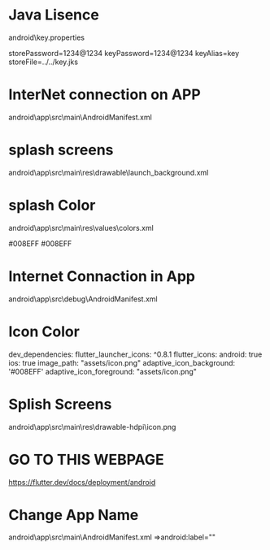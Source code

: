 # Java Lisence

android\key.properties
>>>
storePassword=1234@1234
keyPassword=1234@1234
keyAlias=key
storeFile=../../key.jks
# InterNet connection on APP
android\app\src\main\AndroidManifest.xml
>
<uses-permission android:name="android.permission.INTERNET"/>

# splash screens

android\app\src\main\res\drawable\launch_background.xml
>>>
<item>
<color android:color="@color/splash" />  
</item>
<item>
<bitmap
android:gravity="center"
android:src="@drawable/icon" />
</item>

# splash Color

android\app\src\main\res\values\colors.xml
>>>
<resources>
<color name="ic_launcher_background">#008EFF</color>
<color name="splash">#008EFF</color>
</resources>

# Internet Connaction in App

android\app\src\debug\AndroidManifest.xml
>>>
<uses-permission android:name="android.permission.INTERNET"/>

# Icon Color

dev_dependencies:
  flutter_launcher_icons: ^0.8.1
flutter_icons:
  android: true
  ios: true
  image_path: "assets/icon.png"
  adaptive_icon_background: '#008EFF'
  adaptive_icon_foreground: "assets/icon.png"
# Splish Screens
android\app\src\main\res\drawable-hdpi\icon.png
# GO TO THIS WEBPAGE
https://flutter.dev/docs/deployment/android
#  Change App Name 
android\app\src\main\AndroidManifest.xml =>android:label="<app name>"
